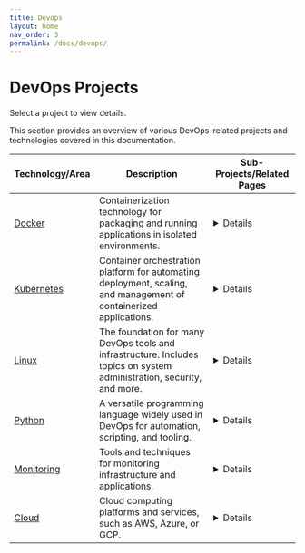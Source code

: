 ```yaml
---
title: Devops
layout: home
nav_order: 3
permalink: /docs/devops/
---
```


# DevOps Projects

Select a project to view details.

<!-- - [Docker](/docs/devops/docker)
- [Kubernetes](/docs/devops/kubernetes)
- [Linux](/docs/devops/Linux)
- [Python](/docs/devops/python)
- [Monitoring](/docs/devops/monitoring)
- [Cloud](/docs/devops/Cloud) -->

This section provides an overview of various DevOps-related projects and technologies covered in this documentation.

<!-- | Technology/Area | Description                                                                                             | Sub-Projects/Related Pages                                                                                                                                                                                                                                                           |
|-------------------|---------------------------------------------------------------------------------------------------------|--------------------------------------------------------------------------------------------------------------------------------------------------------------------------------------------------------------------------------------------------------------------------------------|
| [Docker](/docs/devops/docker) | Containerization technology for packaging and running applications in isolated environments. | [Netbird VPN Server](/docs/devops/docker/Netbird/)<br>[Traefik Setup with Docker](/docs/devops/docker/traefik/)<br>[Uptime Kuma Monitoring](/docs/devops/docker/uptime-kuma/)<br>[Atlasian](/docs/devops/docker/Atlasian/)<br>[Authentik](/docs/devops/docker/Authentik/)<br>[hashicorp-vault](/docs/devops/docker/hashicorp-vault/)<br>[Wazuh](/docs/devops/docker/Wazuh/)<br>[keycloak](/docs/devops/docker/keycloak/) |
| [Kubernetes](/docs/devops/kubernetes) | Container orchestration platform for automating deployment, scaling, and management of containerized applications. | [Velaro](/docs/devops/kubernetes/velaro/)<br>[Traefik](/docs/devops/kubernetes/Traefik/)<br>[Cert-manager](/docs/devops/kubernetes/Cert-manager/)<br>[coredns-custom-domains](/docs/devops/kubernetes/coredns-custom-domains/)<br>[debug-containers](/docs/devops/kubernetes/debug-containers/)<br>[Grafana-password-reset](/docs/devops/kubernetes/Grafana-password-reset/) |
| [Linux](/docs/devops/Linux) | The foundation for many DevOps tools and infrastructure. Includes topics on system administration, security, and more. | [Wazuh](/docs/devops/Linux/SIEM-And-XDR/wazuh-introduction/)<br>[Wazuh Indexer Setup](/docs/devops/Linux/SIEM-And-XDR/wazuh-indexer-setup/)<br>[Wazuh Server Setup](/docs/devops/Linux/SIEM-And-XDR/wazuh-server-setup/)<br>[Wazuh Dashboard Setup](/docs/devops/Linux/SIEM-And-XDR/wazuh-dashboard-setup/)<br>[FIM](/docs/devops/Linux/SIEM-And-XDR/FIM/)<br>[Malware Detection and Deletion with Slack Integration](/docs/devops/Linux/SIEM-And-XDR/malware-detection-and-deletion-and-slack-intergarion/)<br>[Wazuh SSO Using Keycloak](/docs/devops/Linux/SIEM-And-XDR/wazuh-sso-using-keycloak/)<br>[Monitor Docker Environment Using Wazuh](/docs/devops/Linux/SIEM-And-XDR/wazuh-to-monitor-docker/)<br>[Monitoring Container Runtime Using Wazuh](/docs/devops/Linux/SIEM-And-XDR/wazuh-monitoring-container-runtime/) |
| [Python](/docs/devops/python) | A versatile programming language widely used in DevOps for automation, scripting, and tooling. | [Netbird Python Utility](/docs/devops/python/netbird-python-utility/)<br>[Docker Container Memory/CPU Monitoring](/docs/devops/python/docker-container-memory-cpu-monitoring/)<br>[Docker Container Monitoring Script](/docs/devops/python/docker-container-monitoring-script/) |
| [Monitoring](/docs/devops/monitoring) | Tools and techniques for monitoring infrastructure and applications. | [Overview of Apache HertzBeat](/docs/devops/monitoring/Apache-HertzBeat/)<br>[Apache HertzBeat Docker Deployment](/docs/devops/monitoring/Apache-HertzBeat-docker/)<br>[Apache HertzBeat Docker Compose Deployment](/docs/devops/monitoring/Apache-HertzBeat-docker-compose/) |
| [Cloud](/docs/devops/Cloud) | Cloud computing platforms and services, such as AWS, Azure, or GCP. | [Terraform State File Locking](/docs/devops/Cloud/tf-state-locking/) | -->


<!-- | Technology/Area | Description                                                                                             | Sub-Projects/Related Pages                                                                                                                                                                                                                                                           |
|-------------------|---------------------------------------------------------------------------------------------------------|--------------------------------------------------------------------------------------------------------------------------------------------------------------------------------------------------------------------------------------------------------------------------------------|
| [Docker](/docs/devops/docker) | Containerization technology for packaging and running applications in isolated environments. | <details>[Netbird VPN Server](/docs/devops/docker/Netbird/)<br>[Traefik Setup with Docker](/docs/devops/docker/traefik/)<br>[Uptime Kuma Monitoring](/docs/devops/docker/uptime-kuma/)<br>[Atlasian](/docs/devops/docker/Atlasian/)<br>[Authentik](/docs/devops/docker/Authentik/)<br>[hashicorp-vault](/docs/devops/docker/hashicorp-vault/)<br>[Wazuh](/docs/devops/docker/Wazuh/)<br>[keycloak](/docs/devops/docker/keycloak/)</details> |
| [Kubernetes](/docs/devops/kubernetes) | Container orchestration platform for automating deployment, scaling, and management of containerized applications. | <details>[Velaro](/docs/devops/kubernetes/velaro/)<br>[Traefik](/docs/devops/kubernetes/Traefik/)<br>[Cert-manager](/docs/devops/kubernetes/Cert-manager/)<br>[coredns-custom-domains](/docs/devops/kubernetes/coredns-custom-domains/)<br>[debug-containers](/docs/devops/kubernetes/debug-containers/)<br>[Grafana-password-reset](/docs/devops/kubernetes/Grafana-password-reset/)</details> |
| [Linux](/docs/devops/Linux) | The foundation for many DevOps tools and infrastructure. Includes topics on system administration, security, and more. | <details>[Wazuh](/docs/devops/Linux/SIEM-And-XDR/wazuh-introduction/)<br>[Wazuh Indexer Setup](/docs/devops/Linux/SIEM-And-XDR/wazuh-indexer-setup/)<br>[Wazuh Server Setup](/docs/devops/Linux/SIEM-And-XDR/wazuh-server-setup/)<br>[Wazuh Dashboard Setup](/docs/devops/Linux/SIEM-And-XDR/wazuh-dashboard-setup/)<br>[FIM](/docs/devops/Linux/SIEM-And-XDR/FIM/)<br>[Malware Detection and Deletion with Slack Integration](/docs/devops/Linux/SIEM-And-XDR/malware-detection-and-deletion-and-slack-intergarion/)<br>[Wazuh SSO Using Keycloak](/docs/devops/Linux/SIEM-And-XDR/wazuh-sso-using-keycloak/)<br>[Monitor Docker Environment Using Wazuh](/docs/devops/Linux/SIEM-And-XDR/wazuh-to-monitor-docker/)<br>[Monitoring Container Runtime Using Wazuh](/docs/devops/Linux/SIEM-And-XDR/wazuh-monitoring-container-runtime/)</details> |
| [Python](/docs/devops/python) | A versatile programming language widely used in DevOps for automation, scripting, and tooling. | <details>[Netbird Python Utility](/docs/devops/python/netbird-python-utility/)<br>[Docker Container Memory/CPU Monitoring](/docs/devops/python/docker-container-memory-cpu-monitoring/)<br>[Docker Container Monitoring Script](/docs/devops/python/docker-container-monitoring-script/)</details> |
| [Monitoring](/docs/devops/monitoring) | Tools and techniques for monitoring infrastructure and applications. | <details>[Overview of Apache HertzBeat](/docs/devops/monitoring/Apache-HertzBeat/)<br>[Apache HertzBeat Docker Deployment](/docs/devops/monitoring/Apache-HertzBeat-docker/)<br>[Apache HertzBeat Docker Compose Deployment](/docs/devops/monitoring/Apache-HertzBeat-docker-compose/)</details> |
| [Cloud](/docs/devops/Cloud) | Cloud computing platforms and services, such as AWS, Azure, or GCP. | <details>[Terraform State File Locking](/docs/devops/Cloud/tf-state-locking/)</details> | -->




<!-- | Technology/Area | Description                                                                                             | Sub-Projects/Related Pages                                                                                                                                                                                                                                                           |
|-------------------|---------------------------------------------------------------------------------------------------------|--------------------------------------------------------------------------------------------------------------------------------------------------------------------------------------------------------------------------------------------------------------------------------------|
| [Docker](/docs/devops/docker) | Containerization technology for packaging and running applications in isolated environments. | <details> * [Netbird VPN Server](/docs/devops/docker/Netbird/) *[Traefik Setup with Docker](/docs/devops/docker/traefik/) *[Uptime Kuma Monitoring](/docs/devops/docker/uptime-kuma/) *[Atlasian](/docs/devops/docker/Atlasian/) *[Authentik](/docs/devops/docker/Authentik/) *[hashicorp-vault](/docs/devops/docker/hashicorp-vault/) *[Wazuh](/docs/devops/docker/Wazuh/) *[keycloak](/docs/devops/docker/keycloak/)</details> |
| [Kubernetes](/docs/devops/kubernetes) | Container orchestration platform for automating deployment, scaling, and management of containerized applications. | <details><ol><li>[Velaro](/docs/devops/kubernetes/velaro/)*[Traefik](/docs/devops/kubernetes/Traefik/)*[Cert-manager](/docs/devops/kubernetes/Cert-manager/)*[coredns-custom-domains](/docs/devops/kubernetes/coredns-custom-domains/)*[debug-containers](/docs/devops/kubernetes/debug-containers/)*[Grafana-password-reset](/docs/devops/kubernetes/Grafana-password-reset/)</details> |
| [Linux](/docs/devops/Linux) | The foundation for many DevOps tools and infrastructure. Includes topics on system administration, security, and more. | <details><ol><li>[Wazuh](/docs/devops/Linux/SIEM-And-XDR/wazuh-introduction/)*[Wazuh Indexer Setup](/docs/devops/Linux/SIEM-And-XDR/wazuh-indexer-setup/)*[Wazuh Server Setup](/docs/devops/Linux/SIEM-And-XDR/wazuh-server-setup/)*[Wazuh Dashboard Setup](/docs/devops/Linux/SIEM-And-XDR/wazuh-dashboard-setup/)*[FIM](/docs/devops/Linux/SIEM-And-XDR/FIM/)*[Malware Detection and Deletion with Slack Integration](/docs/devops/Linux/SIEM-And-XDR/malware-detection-and-deletion-and-slack-intergarion/)*[Wazuh SSO Using Keycloak](/docs/devops/Linux/SIEM-And-XDR/wazuh-sso-using-keycloak/)*[Monitor Docker Environment Using Wazuh](/docs/devops/Linux/SIEM-And-XDR/wazuh-to-monitor-docker/)*[Monitoring Container Runtime Using Wazuh](/docs/devops/Linux/SIEM-And-XDR/wazuh-monitoring-container-runtime/)</details> |
| [Python](/docs/devops/python) | A versatile programming language widely used in DevOps for automation, scripting, and tooling. | <details><ol><li>[Netbird Python Utility](/docs/devops/python/netbird-python-utility/)*[Docker Container Memory/CPU Monitoring](/docs/devops/python/docker-container-memory-cpu-monitoring/)*[Docker Container Monitoring Script](/docs/devops/python/docker-container-monitoring-script/)</details> |
| [Monitoring](/docs/devops/monitoring) | Tools and techniques for monitoring infrastructure and applications. | <details><ol><li>[Overview of Apache HertzBeat](/docs/devops/monitoring/Apache-HertzBeat/)*[Apache HertzBeat Docker Deployment](/docs/devops/monitoring/Apache-HertzBeat-docker/)*[Apache HertzBeat Docker Compose Deployment](/docs/devops/monitoring/Apache-HertzBeat-docker-compose/)</details> |
| [Cloud](/docs/devops/Cloud) | Cloud computing platforms and services, such as AWS, Azure, or GCP. | <details><ol><li>[Terraform State File Locking](/docs/devops/Cloud/tf-state-locking/)</details> | -->


| Technology/Area       | Description                                                                                         | Sub-Projects/Related Pages                                                                                                                                                                                                                          |
|-----------------------|-----------------------------------------------------------------------------------------------------|-----------------------------------------------------------------------------------------------------------------------------------------------------------------------------------------------------------------------------------------------------|
| [Docker](/docs/devops/docker) | Containerization technology for packaging and running applications in isolated environments. | <details>1. [Netbird VPN Server](/docs/devops/docker/Netbird/) <br>2. [Traefik Setup with Docker](/docs/devops/docker/traefik/) <br>3. [Uptime Kuma Monitoring](/docs/devops/docker/uptime-kuma/) <br>4. [Atlasian](/docs/devops/docker/Atlasian/) <br>5. [Authentik](/docs/devops/docker/Authentik/) <br>6. [hashicorp-vault](/docs/devops/docker/hashicorp-vault/) <br>7. [Wazuh](/docs/devops/docker/Wazuh/) <br>8. [keycloak](/docs/devops/docker/keycloak/) <br>9. [Minio Introduction](/docs/devops/docker/minio/) <br>10. [Minio limits](/docs/devops/docker/minio-limits/) </details> |
| [Kubernetes](/docs/devops/kubernetes) | Container orchestration platform for automating deployment, scaling, and management of containerized applications. | <details>1. [Velaro](/docs/devops/kubernetes/velaro/) <br>2. [Traefik](/docs/devops/kubernetes/Traefik/) <br>3. [Cert-manager](/docs/devops/kubernetes/Cert-manager/) <br>4. [coredns-custom-domains](/docs/devops/kubernetes/coredns-custom-domains/) <br>5. [debug-containers](/docs/devops/kubernetes/debug-containers/) <br>6. [Grafana-password-reset](/docs/devops/kubernetes/Grafana-password-reset/) <br>7. [Introduction to Cilium & Hubble](/docs/devops/kubernetes/cilium/cilium-intro/) <br>8. [Install Cilium & Hubble on EKS](/docs/devops/kubernetes/cilium/cilium-installation-on-eks/) <br>9. [Install Prometheus & Grafana on EKS](/docs/devops/kubernetes/prometheus-grafana/) <br>10. [Cilium Monitoring using Prometheus & Grafana](/docs/devops/kubernetes/cilium/cilium-monitoring/) <br>11. [Helm Introduction](/docs/devops/kubernetes/helm) <br>12. [ECS to EKS Migration (POC](/docs/devops/kubernetes/AWS-ECS-to-EKS-Migration/) <br>13. [Kubernetes NodePort and iptables rules](/docs/devops/kubernetes/Kubernetes-NodePort-and-iptables-rules/) <br>14. [Kubernetes Service Traffic Routing & Traffic Policies](/docs/devops/kubernetes/Kubernetes-Traffic-Policies/) <br>15. [Knative](/docs/devops/kubernetes/knative/) <br>16. [Knative Serving](/docs/devops/kubernetes/knative/knative-serving/) <br>17. [Knative Serving Monitoring](/docs/devops/kubernetes/knative/knative-serving-monitoring/) <br>18. [Karpenter](/docs/devops/kubernetes/karpenter/) <br>19. [Setup Karpenter on Existing EKS Cluster](/docs/devops/kubernetes/karpenter/karpenter-setup-in-existing-eks-cluster/) <br>20. [Monitoring Karpenter Using Prometheus & Grafana](/docs/devops/kubernetes/karpenter/karpenter-monitoring/) </details> |
| [Linux](/docs/devops/Linux) | The foundation for many DevOps tools and infrastructure. Includes topics on system administration, security, and more. | <details>1. [Wazuh Introduction](/docs/devops/Linux/SIEM-And-XDR/wazuh-introduction/) <br>2. [Wazuh Indexer Setup](/docs/devops/Linux/SIEM-And-XDR/wazuh-indexer-setup/) <br>3. [Wazuh Server Setup](/docs/devops/Linux/SIEM-And-XDR/wazuh-server-setup/) <br>4. [Wazuh Dashboard Setup](/docs/devops/Linux/SIEM-And-XDR/wazuh-dashboard-setup/) <br>5. [FIM](/docs/devops/Linux/SIEM-And-XDR/FIM/) <br>6. [Malware Detection and Deletion with Slack Integration](/docs/devops/Linux/SIEM-And-XDR/malware-detection-and-deletion-and-slack-intergarion/) <br>7. [Wazuh SSO Using Keycloak](/docs/devops/Linux/SIEM-And-XDR/wazuh-sso-using-keycloak/) <br>8. [Monitor Docker Environment Using Wazuh](/docs/devops/Linux/SIEM-And-XDR/wazuh-to-monitor-docker/) <br>9. [Monitoring Container Runtime Using Wazuh](/docs/devops/Linux/SIEM-And-XDR/wazuh-monitoring-container-runtime/) <br>10. [Quick Introduction to Linux iptables](/docs/devops/Linux/Iptables/iptables/)  <br>11. [Setting up IPVS Load Balancer with NGINX Application Servers](/docs/devops/Linux/Iptables/ipvs-loadbalancer/) <br>12. [Introduction to VPN](/docs/devops/Linux/vpn/vpn/) <br>13. [Documentation for Differences Between OpenVPN and NetBird.](/docs/devops/Linux/vpn/openvpn-vs-netbird/) </details> |
| [Python](/docs/devops/python) | A versatile programming language widely used in DevOps for automation, scripting, and tooling. | <details>1. [Netbird Python Utility](/docs/devops/python/netbird-python-utility/) <br>2. [Docker Container Memory/CPU Monitoring](/docs/devops/python/docker-container-memory-cpu-monitoring/) <br>3. [Docker Container Monitoring Script](/docs/devops/python/docker-container-monitoring-script/) <br>4. [Greythr Attendance Automation](/docs/devops/python/greythr-selenium/README/) <br>5. [EKS Cloudmap controller](/docs/devops/python/aws-cloudmap-controller/) </details> |
| [Monitoring](/docs/devops/monitoring) | Tools and techniques for monitoring infrastructure and applications. | <details>1. [Overview of Apache HertzBeat](/docs/devops/monitoring/Apache-HertzBeat/) <br>2. [Apache HertzBeat Docker Deployment](/docs/devops/monitoring/Apache-HertzBeat-docker/) <br>3. [Apache HertzBeat Docker Compose Deployment](/docs/devops/monitoring/Apache-HertzBeat-docker-compose/) <br>4. [Introduction to Distributed Tracing & Grafana Tempo](/docs/devops/monitoring/grafana_tempo/) <br>5. [Setting Up Grafana Tempo via Docker](/docs/devops/monitoring/grafana_tempo/Grafana-Tempo-Docker/) <br>6. [Setting Up Python application using OpenTelemetry](/docs/devops/monitoring/grafana_tempo/grafana-tempo-sample-app/) <br>7. [Setting Up Python application using OpenTelemetry & Tracing with Logging (Loki)](/docs/devops/monitoring/grafana_tempo/grafana-tempo-loki-promtail-and-prometheus/) </details> |
| [Cloud](/docs/devops/Cloud) | Cloud computing platforms and services, such as AWS, Azure, or GCP. | <details>1. [Terraform State File Locking](/docs/devops/Cloud/tf-state-locking/) <br>2. [How we have saved 40 Lac per year for our client](/docs/devops/Cloud/Gcp/Sap-Hana-Problem-Solution/) </details> |
